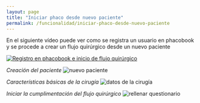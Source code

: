 ```yaml
---
layout: page
title: "Iniciar phaco desde nuevo paciente"
permalink: /funcionalidad/iniciar-phaco-desde-nuevo-paciente
---
```



En el siguiente vídeo puede ver como se registra un usuario en phacobook y se procede a crear un flujo quirúrgico desde un nuevo paciente

[![Registro en phacobook e inicio de flujo quirúrgico](https://docs.phacobook.com/assets/images/videoThumbnail.png)](https://www.phacobook.com/assets/video/registerUserAdminSample.mp4 "Registro en phacobook e inicio de flujo quirúrgico")


_Creación del paciente_
![nuevo paciente](https://docs.phacobook.com/assets/images/newPatient.png)

_Características básicas de la cirugía_
![datos de la cirugía](https://docs.phacobook.com/assets/images/surgeryAttrs.png)

_Iniciar la cumplimentación del flujo quirúrgico_
![rellenar questionario](https://docs.phacobook.com/assets/images/medomsForm.png)
